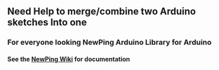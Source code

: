 ## Need Help to merge/combine two Arduino sketches Into one


### For everyone looking NewPing Arduino Library for Arduino
#### See the [NewPing Wiki](https://bitbucket.org/teckel12/arduino-new-ping/wiki/Home) for documentation
